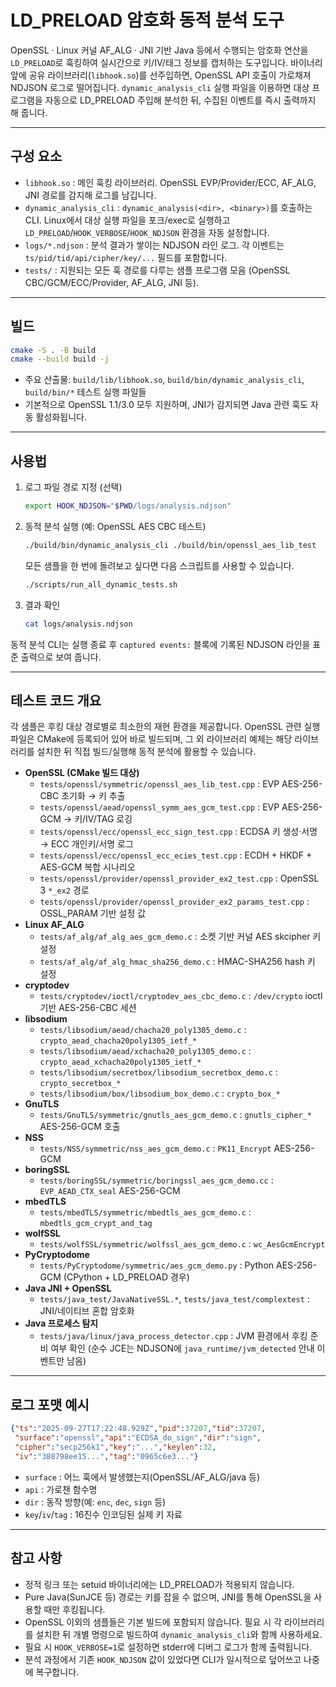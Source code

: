 # LD_PRELOAD 암호화 동적 분석 도구

OpenSSL · Linux 커널 AF_ALG · JNI 기반 Java 등에서 수행되는 암호화 연산을 `LD_PRELOAD`로 훅킹하여 실시간으로 키/IV/태그 정보를 캡처하는 도구입니다. 바이너리 앞에 공유 라이브러리(`libhook.so`)를 선주입하면, OpenSSL API 호출이 가로채져 NDJSON 로그로 떨어집니다. `dynamic_analysis_cli` 실행 파일을 이용하면 대상 프로그램을 자동으로 LD_PRELOAD 주입해 분석한 뒤, 수집된 이벤트를 즉시 출력까지 해 줍니다.

---

## 구성 요소
- `libhook.so` : 메인 훅킹 라이브러리. OpenSSL EVP/Provider/ECC, AF_ALG, JNI 경로를 감지해 로그를 남깁니다.
- `dynamic_analysis_cli` : `dynamic_analysis(<dir>, <binary>)`를 호출하는 CLI. Linux에서 대상 실행 파일을 포크/exec로 실행하고 `LD_PRELOAD`/`HOOK_VERBOSE`/`HOOK_NDJSON` 환경을 자동 설정합니다.
- `logs/*.ndjson` : 분석 결과가 쌓이는 NDJSON 라인 로그. 각 이벤트는 `ts/pid/tid/api/cipher/key/...` 필드를 포함합니다.
- `tests/` : 지원되는 모든 훅 경로를 다루는 샘플 프로그램 모음 (OpenSSL CBC/GCM/ECC/Provider, AF_ALG, JNI 등).

---

## 빌드
```bash
cmake -S . -B build
cmake --build build -j
```

- 주요 산출물: `build/lib/libhook.so`, `build/bin/dynamic_analysis_cli`, `build/bin/*` 테스트 실행 파일들
- 기본적으로 OpenSSL 1.1/3.0 모두 지원하며, JNI가 감지되면 Java 관련 훅도 자동 활성화됩니다.

---

## 사용법
1. 로그 파일 경로 지정 (선택)
   ```bash
   export HOOK_NDJSON="$PWD/logs/analysis.ndjson"
   ```
2. 동적 분석 실행 (예: OpenSSL AES CBC 테스트)
   ```bash
   ./build/bin/dynamic_analysis_cli ./build/bin/openssl_aes_lib_test
   ```
   모든 샘플을 한 번에 돌려보고 싶다면 다음 스크립트를 사용할 수 있습니다.
   ```bash
   ./scripts/run_all_dynamic_tests.sh
   ```
3. 결과 확인
   ```bash
   cat logs/analysis.ndjson
   ```

동적 분석 CLI는 실행 종료 후 `captured events:` 블록에 기록된 NDJSON 라인을 표준 출력으로 보여 줍니다.

---

## 테스트 코드 개요
각 샘플은 후킹 대상 경로별로 최소한의 재현 환경을 제공합니다. OpenSSL 관련 실행 파일은 CMake에 등록되어 있어 바로 빌드되며, 그 외 라이브러리 예제는 해당 라이브러리를 설치한 뒤 직접 빌드/실행해 동적 분석에 활용할 수 있습니다.

- **OpenSSL (CMake 빌드 대상)**
  - `tests/openssl/symmetric/openssl_aes_lib_test.cpp` : EVP AES-256-CBC 초기화 → 키 추출
  - `tests/openssl/aead/openssl_symm_aes_gcm_test.cpp` : EVP AES-256-GCM → 키/IV/TAG 로깅
  - `tests/openssl/ecc/openssl_ecc_sign_test.cpp` : ECDSA 키 생성·서명 → ECC 개인키/서명 로그
  - `tests/openssl/ecc/openssl_ecc_ecies_test.cpp` : ECDH + HKDF + AES-GCM 복합 시나리오
  - `tests/openssl/provider/openssl_provider_ex2_test.cpp` : OpenSSL 3 `*_ex2` 경로
  - `tests/openssl/provider/openssl_provider_ex2_params_test.cpp` : OSSL_PARAM 기반 설정 값
- **Linux AF_ALG**
  - `tests/af_alg/af_alg_aes_gcm_demo.c` : 소켓 기반 커널 AES skcipher 키 설정
  - `tests/af_alg/af_alg_hmac_sha256_demo.c` : HMAC-SHA256 hash 키 설정
- **cryptodev**
  - `tests/cryptodev/ioctl/cryptodev_aes_cbc_demo.c` : `/dev/crypto` ioctl 기반 AES-256-CBC 세션
- **libsodium**
  - `tests/libsodium/aead/chacha20_poly1305_demo.c` : `crypto_aead_chacha20poly1305_ietf_*`
  - `tests/libsodium/aead/xchacha20_poly1305_demo.c` : `crypto_aead_xchacha20poly1305_ietf_*`
  - `tests/libsodium/secretbox/libsodium_secretbox_demo.c` : `crypto_secretbox_*`
  - `tests/libsodium/box/libsodium_box_demo.c` : `crypto_box_*`
- **GnuTLS**
  - `tests/GnuTLS/symmetric/gnutls_aes_gcm_demo.c` : `gnutls_cipher_*` AES-256-GCM 호출
- **NSS**
  - `tests/NSS/symmetric/nss_aes_gcm_demo.c` : `PK11_Encrypt` AES-256-GCM
- **boringSSL**
  - `tests/boringSSL/symmetric/boringssl_aes_gcm_demo.cc` : `EVP_AEAD_CTX_seal` AES-256-GCM
- **mbedTLS**
  - `tests/mbedTLS/symmetric/mbedtls_aes_gcm_demo.c` : `mbedtls_gcm_crypt_and_tag`
- **wolfSSL**
  - `tests/wolfSSL/symmetric/wolfssl_aes_gcm_demo.c` : `wc_AesGcmEncrypt`
- **PyCryptodome**
  - `tests/PyCryptodome/symmetric/aes_gcm_demo.py` : Python AES-256-GCM (CPython + LD_PRELOAD 경우)
- **Java JNI + OpenSSL**
  - `tests/java_test/JavaNativeSSL.*`, `tests/java_test/complextest` : JNI/네이티브 혼합 암호화
- **Java 프로세스 탐지**
  - `tests/java/linux/java_process_detector.cpp` : JVM 환경에서 후킹 준비 여부 확인 (순수 JCE는 NDJSON에 `java_runtime/jvm_detected` 안내 이벤트만 남음)

---

## 로그 포맷 예시
```json
{"ts":"2025-09-27T17:22:48.929Z","pid":37207,"tid":37207,
 "surface":"openssl","api":"ECDSA_do_sign","dir":"sign",
 "cipher":"secp256k1","key":"...","keylen":32,
 "iv":"388798ee15...","tag":"0965c6e3..."}
```

- `surface` : 어느 훅에서 발생했는지(OpenSSL/AF_ALG/java 등)
- `api` : 가로챈 함수명
- `dir` : 동작 방향(예: `enc`, `dec`, `sign` 등)
- `key`/`iv`/`tag` : 16진수 인코딩된 실제 키 자료

---

## 참고 사항
- 정적 링크 또는 setuid 바이너리에는 LD_PRELOAD가 적용되지 않습니다.
- Pure Java(SunJCE 등) 경로는 키를 잡을 수 없으며, JNI를 통해 OpenSSL을 사용할 때만 후킹됩니다.
- OpenSSL 이외의 샘플들은 기본 빌드에 포함되지 않습니다. 필요 시 각 라이브러리를 설치한 뒤 개별 명령으로 빌드하여 `dynamic_analysis_cli`와 함께 사용하세요.
- 필요 시 `HOOK_VERBOSE=1`로 설정하면 stderr에 디버그 로그가 함께 출력됩니다.
- 분석 과정에서 기존 `HOOK_NDJSON` 값이 있었다면 CLI가 일시적으로 덮어쓰고 나중에 복구합니다.
